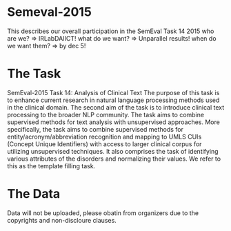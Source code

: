Semeval-2015
============

This describes our overall participation in the SemEval Task 14 2015
who are we? => IRLabDAIICT!
what do we want? => Unparallel results!
when do we want them? => by dec 5!

The Task
=============
SemEval-2015 Task 14: Analysis of Clinical Text
The purpose of this task is to enhance current research in natural language processing methods used in the clinical domain. The second aim of the task is to introduce clinical text processing to the broader NLP community. 
The task aims to combine supervised methods for text analysis with unsupervised approaches. More specifically, the task aims to combine supervised methods for entity/acronym/abbreviation recognition and mapping to UMLS CUIs (Concept Unique Identifiers) with access to larger clinical corpus for utilizing unsupervised techniques. 
It also comprises the task of identifying various attributes of the disorders and normalizing their values. We refer to this as the template filling task.

The Data
============
Data will not be uploaded, please obatin from organizers due to the copyrights and non-discloure clauses.
